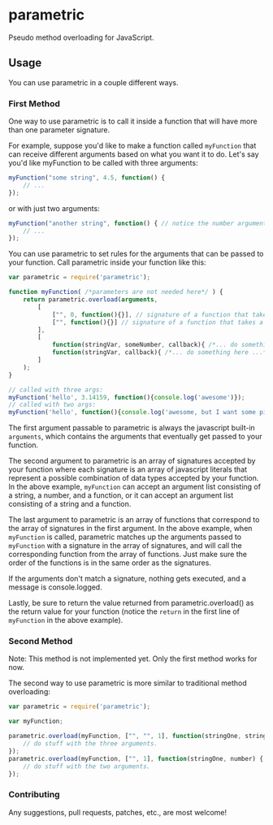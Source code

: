 


parametric
==========

Pseudo method overloading for JavaScript.

## Usage

You can use parametric in a couple different ways.

### First Method
One way to use parametric is to call it inside a function that will have more than one parameter signature.

For example, suppose you'd like to make a function called `myFunction` that can
receive different arguments based on what you want it to do. Let's say you'd
like myFunction to be called with three arguments:

```javascript
myFunction("some string", 4.5, function() {
    // ...
});
```

or with just two arguments:

```javascript
myFunction("another string", function() { // notice the number argument was dropped.
    // ...
});
```

You can use parametric to set rules for the arguments that can be passed to your function. Call parametric inside your function like this:

```javascript
var parametric = require('parametric');

function myFunction( /*parameters are not needed here*/ ) {
    return parametric.overload(arguments,
        [
            ["", 0, function(){}], // signature of a function that takes a string, number, and function as arguments.
            ["", function(){}] // signature of a function that takes a string and function as arguments.
        ],
        [
            function(stringVar, someNumber, callback){ /*... do something here ...*/ },
            function(stringVar, callback){ /*... do something here ...*/ }
        ]
    );
}

// called with three args:
myFunction('hello', 3.14159, function(){console.log('awesome')});
// called with two args:
myFunction('hello', function(){console.log('awesome, but I want some pie.')});
```

The first argument passable to parametric is always the javascript built-in `arguments`, which contains the
arguments that eventually get passed to your function.

The second argument to parametric is an array of signatures accepted by your
function where each signature is an array of javascript literals that represent
a possible combination of data types accepted by your function. In the above
example, `myFunction` can accept an argument list consisting of a string, a
number, and a function, or it can accept an argument list consisting of a
string and a function.

The last argument to parametric is an array of functions that correspond to the
array of signatures in the first argument. In the above example, when
`myFunction` is called, parametric matches up the arguments passed to
`myFunction` with a signature in the array of signatures, and will call the
corresponding function from the array of functions. Just make sure the order of
the functions is in the same order as the signatures.

If the arguments don't match a signature, nothing gets executed, and a message is console.logged.

Lastly, be sure to return the value returned from parametric.overload() as the return value for your function (notice the `return` in the first line of `myFunction` in the above example).

### Second Method

Note: This method is not implemented yet. Only the first method works for now.

The second way to use parametric is more similar to traditional method overloading:

```javascript
var parametric = require('parametric');

var myFunction;

parametric.overload(myFunction, ["", "", 1], function(stringOne, stringTwo, number) {
    // do stuff with the three arguments.
});
parametric.overload(myFunction, ["", 1], function(stringOne, number) {
    // do stuff with the two arguments.
});
```

### Contributing

Any suggestions, pull requests, patches, etc., are most welcome!
